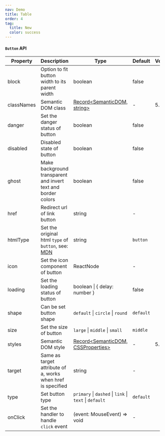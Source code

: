```yaml
---
nav: Demo
title: Table
order: 4
tag:
  title: New
  color: success
---
```


#### `Button` API

| Property   | Description                                                                                                                      | Type                                                   | Default   | Version |
| ---------- | -------------------------------------------------------------------------------------------------------------------------------- | ------------------------------------------------------ | --------- | ------- |
| block      | Option to fit button width to its parent width                                                                                   | boolean                                                | false     |         |
| classNames | Semantic DOM class                                                                                                               | [Record\<SemanticDOM, string>](#semantic-dom)          | -         | 5.4.0   |
| danger     | Set the danger status of button                                                                                                  | boolean                                                | false     |         |
| disabled   | Disabled state of button                                                                                                         | boolean                                                | false     |         |
| ghost      | Make background transparent and invert text and border colors                                                                    | boolean                                                | false     |         |
| href       | Redirect url of link button                                                                                                      | string                                                 | -         |         |
| htmlType   | Set the original html `type` of `button`, see: [MDN](https://developer.mozilla.org/en-US/docs/Web/HTML/Element/button#attr-type) | string                                                 | `button`  |         |
| icon       | Set the icon component of button                                                                                                 | ReactNode                                              | -         |         |
| loading    | Set the loading status of button                                                                                                 | boolean \| { delay: number }                           | false     |         |
| shape      | Can be set button shape                                                                                                          | `default` \| `circle` \| `round`                       | `default` |         |
| size       | Set the size of button                                                                                                           | `large` \| `middle` \| `small`                         | `middle`  |         |
| styles     | Semantic DOM style                                                                                                               | [Record\<SemanticDOM, CSSProperties>](#semantic-dom)   | -         | 5.4.0   |
| target     | Same as target attribute of a, works when href is specified                                                                      | string                                                 | -         |         |
| type       | Set button type                                                                                                                  | `primary` \| `dashed` \| `link` \| `text` \| `default` | `default` |         |
| onClick    | Set the handler to handle `click` event                                                                                          | (event: MouseEvent) => void                            | -         |         |
